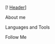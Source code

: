 [! [Header](https://github.com/rt-fan/rt-fan/blob/2a993c4b32ee2ac6b529ca015e0df57e636c1de5/assets/header.png)]

About me

Languages and Tools

Follow Me

